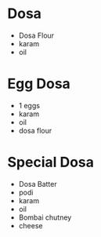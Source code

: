 # Dosa

* Dosa Flour
* karam
* oil

# Egg Dosa
* 1 eggs
* karam
* oil
* dosa flour

# Special Dosa
* Dosa Batter
* podi
* karam
* oil
* Bombai chutney
* cheese
